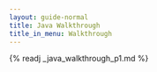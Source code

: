 ```yaml
---
layout: guide-normal
title: Java Walkthrough
title_in_menu: Walkthrough
---
```


{% readj _java_walkthrough_p1.md %}
